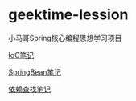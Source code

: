 # geektime-lession
小马哥Spring核心编程思想学习项目

[IoC笔记](https://github.com/zoujiepro/geektime-lession/blob/master/thinking-in-spring/ioc-container-overview/src/main/java/com/viepub/thinking/in/spring/ioc/overview/README.MD)

[SpringBean笔记](https://github.com/zoujiepro/geektime-lession/blob/master/thinking-in-spring/spring-bean/README.MD)

[依赖查找笔记](https://github.com/zoujiepro/geektime-lession/blob/master/thinking-in-spring/dependency-lookup/README.MD)
